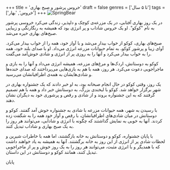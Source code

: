 +++
title = 'خروس پرشور و صبح بهاری'
draft = false
genres = ['تا ۵ سال']
tags = ['خروس', 'بهار']
+++
![SpringBear](/183.SpringBear.jpg)

در یک روز بهاری آفتابی، در یک مزرعه‌ی کوچک و دلپذیر، زندگی می‌کرد خروسی پرشور به نام "کوکو". او یک خروس شاداب و پر انرژی بود که همیشه به رنگارنگی و زیبایی صبح‌های بهاری خیره می‌شد.

صبح‌های بهاری، کوکو از خواب بیدار می‌شد و با آواز خود، همه را از خواب بیدار می‌کرد. آوای زیبا و پرشور کوکو، به تمام حیوانات مزرعه انرژی می‌داد. او با صدای بلند خود، همه را به خواب بیدار می‌کرد و آنها را به روزی پر از انرژی و شادی خوش‌آمد می‌گفت.

کوکو به دوستانش، اردک‌ها و مرغ‌های مزرعه، همیشه انرژی می‌داد و آنها را به بازی و ماجراجویی دعوت می‌کرد. هر روز، همه با هم به بازی‌هایی می‌پرداختند که صدای خنده‌ها و شادی‌هایشان به همه‌ی اطرافیانشان می‌رسید.

یک روز، وقتی کوکو در حال انجام صبحانه بود، به او خبر دادند که یک جشنواره بهاری در شهر برگزار خواهد شد. کوکو با لبخندی بزرگ، به دوستانش خبر داد و همه با هم تصمیم گرفتند که به این جشنواره بروند و از شادی و رقص و پرشوری خود به دیگران نشان دهند.

با رسیدن به شهر، همه حیوانات مزرعه با شادی به جشنواره خوش آمد گفتند. کوکو و دوستانش در میان شادی‌های اطرافیانشان، با رقص و آواز خود همه را به شگفت زده کردند. آنها به خوبی به نمایش گذاشتند که چگونه با انرژی و شادابی، می‌توانند هر روز را به یک صبح بهاری و شاداب تبدیل کنند.

با پایان جشنواره، کوکو و دوستانش به خانه بازگشتند، اما همه با خاطرات شیرین و لحظات شادی پر از انرژی از این روز به خانه برگشتند. آنها به همیشه به یاد خواهند داشت که با همدیگر و با انرژی مثبت، می‌توانند هر روز را به یک روز خوش و پر از ماجراجویی تبدیل کنند، همانند کوکو و دوستانش در این داستان.

پابان